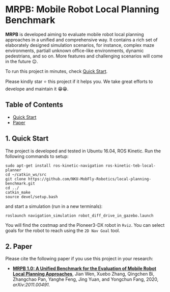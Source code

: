 # MRPB: Mobile Robot Local Planning Benchmark

**MRPB** is developed aiming to evaluate mobile robot local planning approaches in a unified and comprehensive way. 
It contains a rich set of elaborately designed simulation scenarios, for instance, complex maze environments, 
partiall unknown office-like environments, dynamic pedestrians, and so on. 
More features and challenging scenarios will come in the future :wink:.

To run this project in minutes, check [Quick Start](#1-Quick-Start).

Please kindly star :star: this project if it helps you. We take great efforts to develope and maintain it :grin::grin:.

## Table of Contents

* [Quick Start](#1-Quick-Start)
* [Paper](#2-Paper)

## 1. Quick Start

The project is developed and tested in Ubuntu 16.04, ROS Kinetic. Run the following commands to setup:

```
sudo apt-get install ros-kinetic-navigation ros-kinetic-teb-local-planner
cd ~/catkin_ws/src
git clone https://github.com/NKU-MobFly-Robotics/local-planning-benchmark.git
cd ../
catkin_make
source devel/setup.bash
```
and start a simulation (run in a new terminals): 
```
roslaunch navigation_simulation robot_diff_drive_in_gazebo.launch
```
You will find the costmap and the Pioneer3-DX robot in ```Rviz```. You can select goals for the robot to reach using the ```2D Nav Goal``` tool.

## 2. Paper

Please cite the following paper if you use this project in your research: 

- [__MRPB 1.0: A Unified Benchmark for the Evaluation of Mobile Robot Local Planning Approaches__](https://arxiv.org/abs/2011.00491), Jian Wen, Xuebo Zhang,
Qingchen Bi, Zhangchao Pan, Yanghe Feng, Jing Yuan, and Yongchun Fang, 2020, _arXiv:2011.00491_.
